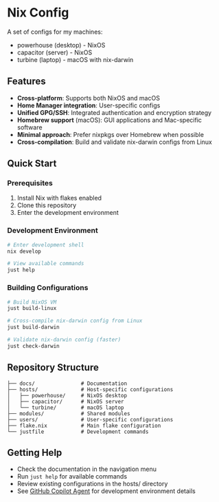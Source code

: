 # Nix Config

A set of configs for my machines:

- powerhouse (desktop) - NixOS
- capacitor (server) - NixOS
- turbine (laptop) - macOS with nix-darwin

## Features

- **Cross-platform**: Supports both NixOS and macOS
- **Home Manager integration**: User-specific configs
- **Unified GPG/SSH**: Integrated authentication and encryption strategy
- **Homebrew support** (macOS): GUI applications and Mac-specific software
- **Minimal approach**: Prefer nixpkgs over Homebrew when possible
- **Cross-compilation**: Build and validate nix-darwin configs from Linux

## Quick Start

### Prerequisites

1. Install Nix with flakes enabled
2. Clone this repository
3. Enter the development environment

### Development Environment

```bash
# Enter development shell
nix develop

# View available commands
just help
```

### Building Configurations

```bash
# Build NixOS VM
just build-linux

# Cross-compile nix-darwin config from Linux
just build-darwin

# Validate nix-darwin config (faster)
just check-darwin
```

## Repository Structure

```
├── docs/               # Documentation
├── hosts/              # Host-specific configurations
│   ├── powerhouse/     # NixOS desktop
│   ├── capacitor/      # NixOS server
│   └── turbine/        # macOS laptop
├── modules/            # Shared modules
├── users/              # User-specific configurations
├── flake.nix           # Main flake configuration
└── justfile            # Development commands
```

## Getting Help

- Check the documentation in the navigation menu
- Run `just help` for available commands
- Review existing configurations in the hosts/ directory
- See [GitHub Copilot Agent](./COPILOT_AGENT.md) for development environment details